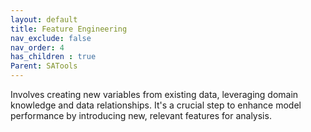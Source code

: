 ```yaml
---
layout: default
title: Feature Engineering
nav_exclude: false
nav_order: 4
has_children : true
Parent: SATools
---
```


Involves creating new variables from existing data, leveraging domain knowledge and data relationships. It's a crucial step to enhance model performance by introducing new, relevant features for analysis.

